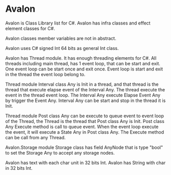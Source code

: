 # Avalon

Avalon is Class Library list for C#.
Avalon has infra classes and effect element classes for C#.

Avalon classes member variables are not in abstract.

Avalon uses C# signed Int 64 bits as general Int class.

Avalon has Thread module. It has enough threading elements for C#.
All threads including main thread, has 1 event loop, that can be start and exit.
One event loop can be start once and exit once.
Event loop is start and exit in the thread the event loop belong to.

Thread module Interval class Any is Init in a thread, and that thread is the thread that execute elapse event of the Interval Any.
The thread execute the event in the thread event loop.
The Interval Any execute Elapse Event Any by trigger the Event Any.
Interval Any can be start and stop in the thread it is Init.

Thread module Post class Any can be execute to queue event to event loop of the Thread, 
the Thread is the thread that Post class Any is Init.
Post class Any Execute method is call to queue event. When the event loop execute the event, it will execute a State Any in Post class Any.
The Execute method can be call from any Thread.

Avalon.Storage module Storage class has field AnyNode that is type "bool" to set the Storage Any to accept any storage nodes.

Avalon has text with each char unit in 32 bits Int. Avalon has String with char in 32 bits Int.
